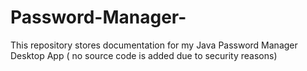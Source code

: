 # Password-Manager-
This repository stores documentation for my Java Password Manager Desktop App ( no source code is added due to security reasons)
